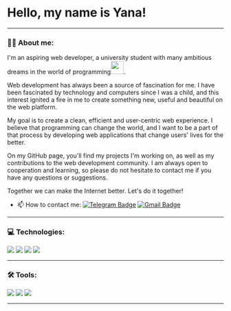 # Hello, my name is Yana!

---

### :man_technologist: About me:

I'm an aspiring web developer, a university student with many ambitious dreams in the world of programming<img src="https://media.giphy.com/media/WUlplcMpOCEmTGBtBW/giphy.gif" width="30px">.

Web development has always been a source of fascination for me. I have been fascinated by technology and computers since I was a child, and this interest ignited a fire in me to create something new, useful and beautiful on the web platform.

My goal is to create a clean, efficient and user-centric web experience. I believe that programming can change the world, and I want to be a part of that process by developing web applications that change users' lives for the better.

On my GitHub page, you'll find my projects I'm working on, as well as my contributions to the web development community. I am always open to cooperation and learning, so please do not hesitate to contact me if you have any questions or suggestions.

Together we can make the Internet better. Let's do it together! 


- :mailbox: How to contact me: [![Telegram Badge](https://img.shields.io/badge/-yanize07-blue?style=flat&logo=Telegram&logoColor=white)](https://t.me/yanize07) [![Gmail Badge](https://img.shields.io/badge/-Gmail-red?style=flat&logo=Gmail&logoColor=white)](mailto:zigulaana887@gmail.com)

---



### 💻 Technologies:

<img src="https://img.shields.io/badge/Python-FFFFFF?style=for-the-badge&logo=python&logoColor=black" /> <img src="https://img.shields.io/badge/HTML-black?style=for-the-badge&logo=html5&logoColor=red" /> <img src="https://img.shields.io/badge/C++-FFFFFF?style=for-the-badge&logo=cplusplus&logoColor=00599C" /> <img src="https://img.shields.io/badge/JavaScript-black?style=for-the-badge&logo=javascript&logoColor=F7DF1E" />

---

### 🛠 Tools:

<img src="https://img.shields.io/badge/Canva-black?style=for-the-badge&logo=canva&logoColor=00C4CC" /> <img src="https://img.shields.io/badge/Figma-black?style=for-the-badge&logo=figma&logoColor=F24E1E" /> <img src="https://img.shields.io/badge/Photoshop-black?style=for-the-badge&logo=adobephotoshop&logoColor=31A8FF" />

---
